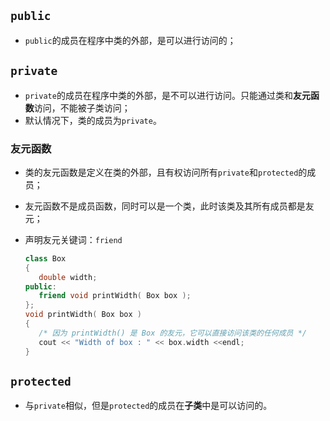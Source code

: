 ## `public`

- `public`的成员在程序中类的外部，是可以进行访问的；

## `private`

- `private`的成员在程序中类的外部，是不可以进行访问。只能通过类和**友元函数**访问，不能被子类访问；
- 默认情况下，类的成员为`private`。

### 友元函数

- 类的友元函数是定义在类的外部，且有权访问所有`private`和`protected`的成员；

- 友元函数不是成员函数，同时可以是一个类，此时该类及其所有成员都是友元；

- 声明友元关键词：`friend`

  ```c++
  class Box
  {
     double width;
  public:
     friend void printWidth( Box box );
  };
  void printWidth( Box box )
  {
     /* 因为 printWidth() 是 Box 的友元，它可以直接访问该类的任何成员 */
     cout << "Width of box : " << box.width <<endl;
  }
  ```

  

## `protected`

- 与`private`相似，但是`protected`的成员在**子类**中是可以访问的。